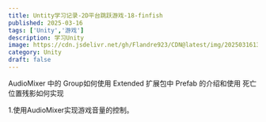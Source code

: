 ```yaml
---
title: Untity学习记录-2D平台跳跃游戏-18-finfish
published: 2025-03-16
tags: ['Unity','游戏']
description: 学习Unity
image: https://cdn.jsdelivr.net/gh/Flandre923/CDN@latest/img/20250316134318.png
category: Unity
draft: false
---
```


AudioMixer 中的 Group如何使用
Extended 扩展包中 Prefab 的介绍和使用
死亡位置残影如何实现

1.使用AudioMixer实现游戏音量的控制。